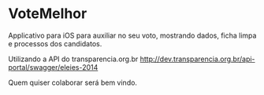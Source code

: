# VoteMelhor

Applicativo para iOS para auxiliar no seu voto, mostrando dados, ficha limpa e processos dos candidatos.

Utilizando a API do transparencia.org.br
http://dev.transparencia.org.br/api-portal/swagger/eleies-2014

Quem quiser colaborar será bem vindo.
